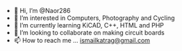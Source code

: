 - 👋 Hi, I’m @Naor286
- 👀 I’m interested in Computers, Photography and Cycling
- 🌱 I’m currently learning KiCAD, C++, HTML and PHP
- 💞️ I’m looking to collaborate on making circuit boards
- 📫 How to reach me ... ismailkatrag@gmail.com



<!---
Naor286/Naor286 is a ✨ special ✨ repository because its `README.md` (this file) appears on your GitHub profile.
You can click the Preview link to take a look at your changes.
--->
